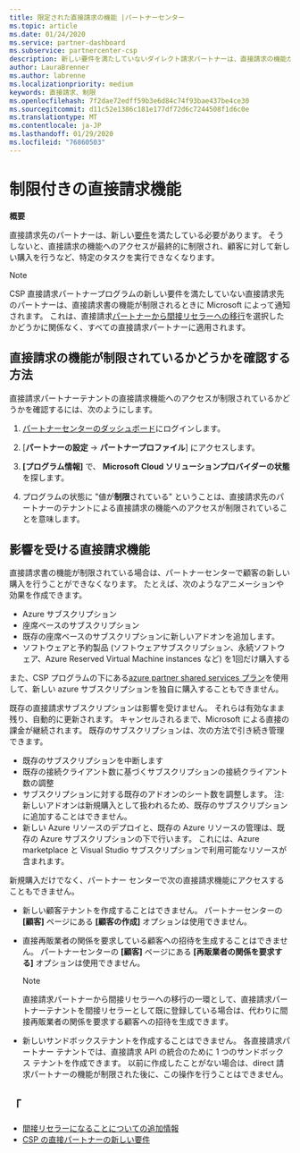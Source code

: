 ```yaml
---
title: 限定された直接請求の機能 |パートナーセンター
ms.topic: article
ms.date: 01/24/2020
ms.service: partner-dashboard
ms.subservice: partnercenter-csp
description: 新しい要件を満たしていないダイレクト請求パートナーは、直接請求の機能が制限されています
author: LauraBrenner
ms.author: labrenne
ms.localizationpriority: medium
keywords: 直接請求、制限
ms.openlocfilehash: 7f2dae72edff59b3e6d84c74f93bae437be4ce30
ms.sourcegitcommit: d11c52e1386c181e177df72d6c7244508f1d6c0e
ms.translationtype: MT
ms.contentlocale: ja-JP
ms.lasthandoff: 01/29/2020
ms.locfileid: "76860503"
---
```

# <a name="restricted-direct-bill-capabilities"></a>制限付きの直接請求機能  

**概要**

直接請求先のパートナーは、新しい[要件](direct-partner-new-requirements.md)を満たしている必要があります。 そうしないと、直接請求の機能へのアクセスが最終的に制限され、顧客に対して新しい購入を行うなど、特定のタスクを実行できなくなります。 

>[!Note]
>CSP 直接請求パートナープログラムの新しい要件を満たしていない直接請求先のパートナーは、直接請求書の機能が制限されるときに Microsoft によって通知されます。 これは、直接請求[パートナーから間接リセラーへの移行](transition-direct-to-indirect.md)を選択したかどうかに関係なく、すべての直接請求パートナーに適用されます。  
 
## <a name="how-to-tell-if-your-direct-bill-capabilities-has-been-restricted"></a>直接請求の機能が制限されているかどうかを確認する方法 

直接請求パートナーテナントの直接請求機能へのアクセスが制限されているかどうかを確認するには、次のようにします。 

1. [パートナーセンターのダッシュボード](https://partner.microsoft.com/dashboard)にログインします。 

2. [**パートナーの設定** -> **パートナープロファイル**] にアクセスします。 

3. **[プログラム情報]** で、 **Microsoft Cloud ソリューションプロバイダーの状態**を探します。 

4. プログラムの状態に "値が**制限**されている" ということは、直接請求先のパートナーのテナントによる直接請求の機能へのアクセスが制限されていることを意味します。 
 
## <a name="affected-direct-bill-capabilities"></a>影響を受ける直接請求機能 

直接請求書の機能が制限されている場合は、パートナーセンターで顧客の新しい購入を行うことができなくなります。 たとえば、次のようなアニメーションや効果を作成できます。 

- Azure サブスクリプション 
- 座席ベースのサブスクリプション 
- 既存の座席ベースのサブスクリプションに新しいアドオンを追加します。 
- ソフトウェアと予約製品 (ソフトウェアサブスクリプション、永続ソフトウェア、Azure Reserved Virtual Machine instances など) を1回だけ購入する 

また、CSP プログラムの下にある[azure partner shared services プラン](shared-services.md)を使用して、新しい azure サブスクリプションを独自に購入することもできません。 

既存の直接請求サブスクリプションは影響を受けません。 それらは有効なまま残り、自動的に更新されます。 キャンセルされるまで、Microsoft による直接の課金が継続されます。 既存のサブスクリプションは、次の方法で引き続き管理できます。 

- 既存のサブスクリプションを中断します 
- 既存の接続クライアント数に基づくサブスクリプションの接続クライアント数の調整 
- サブスクリプションに対する既存のアドオンのシート数を調整します。 注: 新しいアドオンは新規購入として扱われるため、既存のサブスクリプションに追加することはできません。 
- 新しい Azure リソースのデプロイと、既存の Azure リソースの管理は、既存の Azure サブスクリプションの下で行います。 これには、Azure marketplace と Visual Studio サブスクリプションで利用可能なリソースが含まれます。 

新規購入だけでなく、パートナー センターで次の直接請求機能にアクセスすることもできません。 

- 新しい顧客テナントを作成することはできません。 パートナーセンターの **[顧客]** ページにある **[顧客の作成]** オプションは使用できません。 
- 直接再販業者の関係を要求している顧客への招待を生成することはできません。 パートナーセンターの **[顧客]** ページにある **[再販業者の関係を要求する]** オプションは使用できません。 

    >[!Note]
    >直接請求パートナーから間接リセラーへの移行の一環として、直接請求パートナーテナントを間接リセラーとして既に登録している場合は、代わりに間接再販業者の関係を要求する顧客への招待を生成できます。 
 
- 新しいサンドボックステナントを作成することはできません。 各直接請求パートナー テナントでは、直接請求 API の統合のために 1 つのサンドボックス テナントを作成できます。 以前に作成したことがない場合は、direct 請求パートナーの機能が制限された後に、この操作を行うことはできません。  

## <a name="see-also"></a>「 
- [間接リセラーになることについての追加情報](https://assetsprod.microsoft.com/csp-directbill-to-indirect-transition.pdf) 
- [CSP の直接パートナーの新しい要件](direct-partner-new-requirements.md)